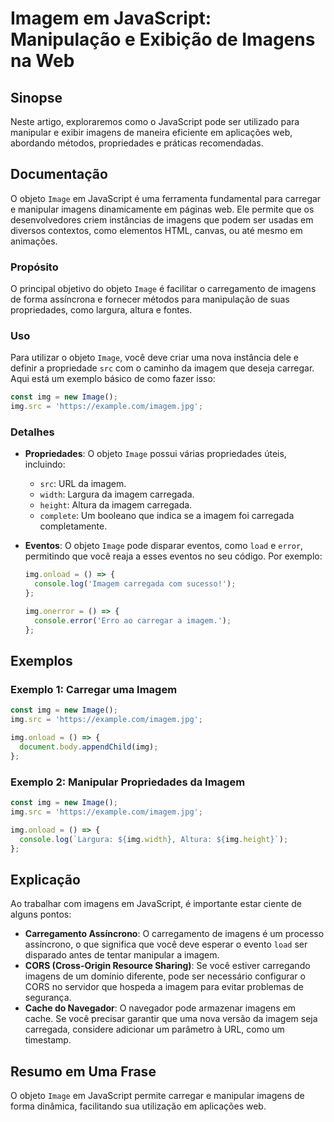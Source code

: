 <!--
Meta Description: # Imagem em JavaScript: Manipulação e Exibição de Imagens na Web ## Sinopse Neste artigo, exploraremos como o JavaScript pode ser utilizado para manip...
Meta Keywords: imagem, img, imagens, javascript, image
-->

# Imagem em JavaScript: Manipulação e Exibição de Imagens na Web

## Sinopse
Neste artigo, exploraremos como o JavaScript pode ser utilizado para manipular e exibir imagens de maneira eficiente em aplicações web, abordando métodos, propriedades e práticas recomendadas.

## Documentação
O objeto `Image` em JavaScript é uma ferramenta fundamental para carregar e manipular imagens dinamicamente em páginas web. Ele permite que os desenvolvedores criem instâncias de imagens que podem ser usadas em diversos contextos, como elementos HTML, canvas, ou até mesmo em animações.

### Propósito
O principal objetivo do objeto `Image` é facilitar o carregamento de imagens de forma assíncrona e fornecer métodos para manipulação de suas propriedades, como largura, altura e fontes.

### Uso
Para utilizar o objeto `Image`, você deve criar uma nova instância dele e definir a propriedade `src` com o caminho da imagem que deseja carregar. Aqui está um exemplo básico de como fazer isso:

```javascript
const img = new Image();
img.src = 'https://example.com/imagem.jpg';
```

### Detalhes
- **Propriedades**: O objeto `Image` possui várias propriedades úteis, incluindo:
  - `src`: URL da imagem.
  - `width`: Largura da imagem carregada.
  - `height`: Altura da imagem carregada.
  - `complete`: Um booleano que indica se a imagem foi carregada completamente.
  
- **Eventos**: O objeto `Image` pode disparar eventos, como `load` e `error`, permitindo que você reaja a esses eventos no seu código. Por exemplo:
  ```javascript
  img.onload = () => {
    console.log('Imagem carregada com sucesso!');
  };

  img.onerror = () => {
    console.error('Erro ao carregar a imagem.');
  };
  ```

## Exemplos
### Exemplo 1: Carregar uma Imagem
```javascript
const img = new Image();
img.src = 'https://example.com/imagem.jpg';

img.onload = () => {
  document.body.appendChild(img);
};
```

### Exemplo 2: Manipular Propriedades da Imagem
```javascript
const img = new Image();
img.src = 'https://example.com/imagem.jpg';

img.onload = () => {
  console.log(`Largura: ${img.width}, Altura: ${img.height}`);
};
```

## Explicação
Ao trabalhar com imagens em JavaScript, é importante estar ciente de alguns pontos:

- **Carregamento Assíncrono**: O carregamento de imagens é um processo assíncrono, o que significa que você deve esperar o evento `load` ser disparado antes de tentar manipular a imagem.
- **CORS (Cross-Origin Resource Sharing)**: Se você estiver carregando imagens de um domínio diferente, pode ser necessário configurar o CORS no servidor que hospeda a imagem para evitar problemas de segurança.
- **Cache do Navegador**: O navegador pode armazenar imagens em cache. Se você precisar garantir que uma nova versão da imagem seja carregada, considere adicionar um parâmetro à URL, como um timestamp.

## Resumo em Uma Frase
O objeto `Image` em JavaScript permite carregar e manipular imagens de forma dinâmica, facilitando sua utilização em aplicações web.